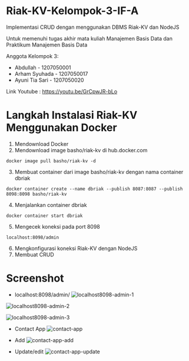 # Riak-KV-Kelompok-3-IF-A
Implementasi CRUD dengan menggunakan DBMS Riak-KV dan NodeJS

Untuk memenuhi tugas akhir mata kuliah Manajemen Basis Data dan Praktikum Manajemen Basis Data

Anggota Kelompok 3:
- Abdullah - 1207050001
- Arham Syuhada - 1207050017
- Ayuni Tia Sari - 1207050020

Link Youtube : https://youtu.be/GrCpwJR-bLo

# Langkah Instalasi Riak-KV Menggunakan Docker
1. Mendownload Docker
2. Mendownload image basho/riak-kv di hub.docker.com
```
docker image pull basho/riak-kv -d
```
3. Membuat container dari image basho/riak-kv dengan nama container dbriak
```
docker container create --name dbriak --publish 8087:8087 --publish 8098:8098 basho/riak-kv
```
4. Menjalankan container dbriak
```
docker container start dbriak
```
5. Mengecek koneksi pada port 8098
```
localhost:8098/admin
```
6. Mengkonfigurasi koneksi Riak-KV dengan NodeJS
7. Membuat CRUD

# Screenshot
- localhost:8098/admin/
![localhost8098-admin-1](https://user-images.githubusercontent.com/85489329/209462457-c2ee8f17-c1a8-4877-b777-acd75fe895fb.jpg)

![localhost8098-admin-2](https://user-images.githubusercontent.com/85489329/209462475-2d284053-fb0a-49d9-ad3d-24b1ed81d18c.jpg)

![localhost8098-admin-3](https://user-images.githubusercontent.com/85489329/209462488-0a6d981e-f9e0-408c-9496-21452dd79d52.jpg)

- Contact App
![contact-app](https://user-images.githubusercontent.com/85489329/209462492-35530845-60c5-4507-8919-d47df8409516.jpg)

- Add
![contact-app-add](https://user-images.githubusercontent.com/85489329/209462512-93597be9-01d1-4566-87c7-a76a8bd8dfe0.jpg)

- Update/edit
![contact-app-update](https://user-images.githubusercontent.com/85489329/209462522-c035a6d2-e962-4f43-9d9c-c41dd05cec95.jpg)




